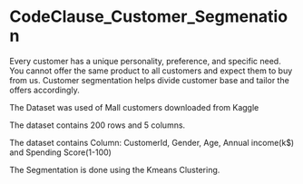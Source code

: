 # CodeClause_Customer_Segmenation
Every customer has a unique personality, preference, and specific need.
You cannot offer the same product to all customers and expect them to buy from us. 
Customer segmentation helps divide customer base and tailor the offers accordingly. 

The Dataset was used of Mall customers downloaded from Kaggle

The dataset contains 200 rows and 5 columns.

The dataset contains Column: CustomerId, Gender, Age, Annual income(k$) and Spending Score(1-100)

The Segmentation is done using the Kmeans Clustering.


